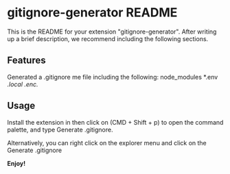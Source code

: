 # gitignore-generator README

This is the README for your extension "gitignore-generator". After writing up a brief description, we recommend including the following sections.

## Features

Generated a .gitignore me file including the following:
node_modules
*.env
*.local
.enc.*

## Usage

Install the extension in then click on (CMD + Shift + p) to open the command palette,
and type Generate .gitignore.

Alternatively, you can right click on the explorer menu and click on the Generate .gitignore

**Enjoy!**
